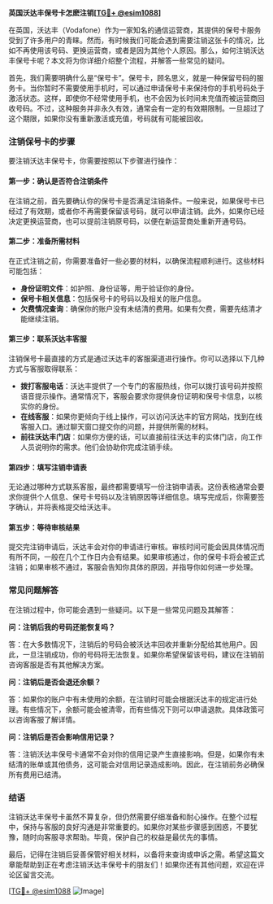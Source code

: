 **英国沃达丰保号卡怎麽注销[[TG💪+ @esim1088](https://t.me/s/esim1088)]**

在英国，沃达丰（Vodafone）作为一家知名的通信运营商，其提供的保号卡服务受到了许多用户的青睐。然而，有时候我们可能会遇到需要注销这张卡的情况，比如不再使用该号码、更换运营商，或者是因为其他个人原因。那么，如何注销沃达丰保号卡呢？本文将为你详细介绍整个流程，并解答一些常见的疑问。

首先，我们需要明确什么是“保号卡”。保号卡，顾名思义，就是一种保留号码的服务卡。当你暂时不需要使用手机时，可以通过申请保号卡来保持你的手机号码处于激活状态。这样，即使你不经常使用手机，也不会因为长时间未充值而被运营商回收号码。不过，这种服务并非永久有效，通常会有一定的有效期限制。一旦超过了这个期限，如果你没有重新激活或充值，号码就有可能被回收。

### 注销保号卡的步骤

要注销沃达丰保号卡，你需要按照以下步骤进行操作：

#### 第一步：确认是否符合注销条件

在注销之前，首先要确认你的保号卡是否满足注销条件。一般来说，如果保号卡已经过了有效期，或者你不再需要保留该号码，就可以申请注销。此外，如果你已经决定更换运营商，也可以提前注销原号码，以便在新运营商处重新开通号码。

#### 第二步：准备所需材料

在正式注销之前，你需要准备好一些必要的材料，以确保流程顺利进行。这些材料可能包括：

- **身份证明文件**：如护照、身份证等，用于验证你的身份。
- **保号卡相关信息**：包括保号卡的号码以及相关的账户信息。
- **欠费情况查询**：确保你的账户没有未结清的费用。如果有欠费，需要先结清才能继续注销。

#### 第三步：联系沃达丰客服

注销保号卡最直接的方式是通过沃达丰的客服渠道进行操作。你可以选择以下几种方式与客服取得联系：

- **拨打客服电话**：沃达丰提供了一个专门的客服热线，你可以拨打该号码并按照语音提示操作。通常情况下，客服会要求你提供身份证明和保号卡信息，以核实你的身份。
- **在线客服**：如果你更倾向于线上操作，可以访问沃达丰的官方网站，找到在线客服入口。通过聊天窗口提交你的问题，并提供所需的材料。
- **前往沃达丰门店**：如果你方便的话，可以直接前往沃达丰的实体门店，向工作人员说明你的需求。他们会协助你完成注销手续。

#### 第四步：填写注销申请表

无论通过哪种方式联系客服，最终都需要填写一份注销申请表。这份表格通常会要求你提供个人信息、保号卡号码以及注销原因等详细信息。填写完成后，你需要签字确认，并将表格提交给沃达丰。

#### 第五步：等待审核结果

提交完注销申请后，沃达丰会对你的申请进行审核。审核时间可能会因具体情况而有所不同，一般在几个工作日内会有结果。如果审核通过，你的保号卡将会被正式注销；如果审核不通过，客服会告知你具体的原因，并指导你如何进一步处理。

### 常见问题解答

在注销过程中，你可能会遇到一些疑问。以下是一些常见问题及其解答：

**问：注销后我的号码还能恢复吗？**

答：在大多数情况下，注销后的号码会被沃达丰回收并重新分配给其他用户。因此，一旦注销成功，你的号码将无法恢复。如果你希望保留该号码，建议在注销前咨询客服是否有其他解决方案。

**问：注销后是否会退还余额？**

答：如果你的账户中有未使用的余额，在注销时可能会根据沃达丰的规定进行处理。有些情况下，余额可能会被清零，而有些情况下则可以申请退款。具体政策可以咨询客服了解详情。

**问：注销后是否会影响信用记录？**

答：注销沃达丰保号卡通常不会对你的信用记录产生直接影响。但是，如果你有未结清的账单或其他债务，这可能会对信用记录造成影响。因此，在注销前务必确保所有费用已结清。

### 结语

注销沃达丰保号卡虽然不算复杂，但仍然需要仔细准备和耐心操作。在整个过程中，保持与客服的良好沟通是非常重要的。如果你对某些步骤感到困惑，不要犹豫，随时向客服寻求帮助。毕竟，保护自己的权益是最优先的事情。

最后，记得在注销后妥善保管好相关材料，以备将来查询或申诉之需。希望这篇文章能帮助到正在考虑注销沃达丰保号卡的朋友们！如果你还有其他问题，欢迎在评论区留言交流。

[[TG💪+ @esim1088](https://t.me/s/esim1088) ![Image](https://i.postimg.cc/4NQfJmqS/Snipaste-2025-05-13-00-14-12.png)]